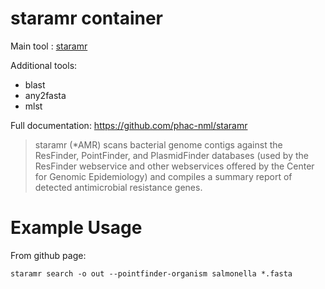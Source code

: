 # staramr container

Main tool : [staramr](https://github.com/phac-nml/staramr)

Additional tools:
- blast
- any2fasta
- mlst

Full documentation: https://github.com/phac-nml/staramr

> staramr (*AMR) scans bacterial genome contigs against the ResFinder, PointFinder, and PlasmidFinder databases (used by the ResFinder webservice and other webservices offered by the Center for Genomic Epidemiology) and compiles a summary report of detected antimicrobial resistance genes.

# Example Usage

From github page:
```
staramr search -o out --pointfinder-organism salmonella *.fasta
```
